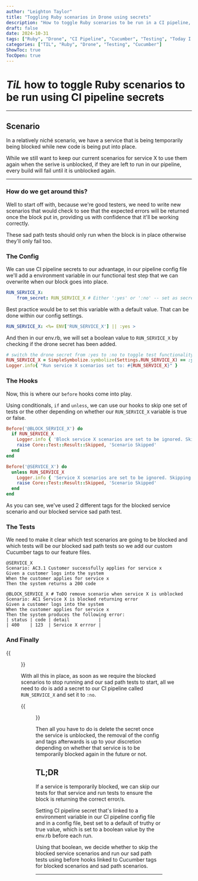 ```yaml
---
author: "Leighton Taylor"
title: "Toggling Ruby scenarios in Drone using secrets"
description: "How to toggle Ruby scenarios to be run in a CI pipeline, from secrets to Cucumber tags"
draft: false
date: 2024-10-31
tags: ["Ruby", "Drone", "CI Pipeline", "Cucumber", "Testing", "Today I Learned"]
categories: ["TIL", "Ruby", "Drone", "Testing", "Cucumber"]
ShowToc: true
TocOpen: true
---
```



# *TiL* **how to toggle Ruby scenarios to be run using CI pipeline secrets**

---
## Scenario

In a relatively niché scenario, we have a service that is being temporarily being blocked while new code is being put into place.

While we still want to keep our current scenarios for service X to use them again when the serive is unblocked, if they are left to run in our pipeline, every build will fail until it is unblocked again.

---
### How do we get around this?

Well to start off with, because we're good testers, we need to write new scenarios that would check to see that the expected errors will be returned once the block put in, providing us with confidence that it'll be working correctly.

These sad path tests should only run when the block is in place otherwise they'll only fail too.

### The Config

We can use CI pipeline secrets to our advantage, in our pipeline config file we'll add a environment variable in our functional test step that we can overwrite when our block goes into place.

```yaml
RUN_SERVICE_X:
    from_secret: RUN_SERVICE_X # Either ':yes' or ':no' -- set as secret 
```

Best practice would be to set this variable with a default value.
That can be done within our config settings.

```yml
RUN_SERVICE_X: <%= ENV['RUN_SERVICE_X'] || :yes >
```

And then in our env.rb, we will set a boolean value to `RUN_SERVICE_X` by checking if the drone secret has been added.


```ruby
# switch the drone secret from :yes to :no to toggle test functionality
RUN_SERVICE_X = SimpleSymbolize.symbolize(Settings.RUN_SERVICE_X) == :yes
Logger.info{ "Run service X scenarios set to: #{RUN_SERVICE_X}" }
```

### The Hooks

Now, this is where our `before` hooks come into play.

Using conditionals, `if` and `unless`, we can use our hooks to skip one set of tests or the other depending on whether our `RUN_SERVICE_X` variable is true or false.

```ruby
Before('@BLOCK_SERVICE_X') do
  if RUN_SERVICE_X
    Logger.info { 'Block service X scenarios are set to be ignored. Skipping scenario.' }
    raise Core::Test::Result::Skipped, 'Scenario Skipped' 
  end
end

Before('@SERVICE_X') do
  unless RUN_SERVICE_X
    Logger.info { 'Service X scenarios are set to be ignored. Skipping scenario.' }
    raise Core::Test::Result::Skipped, 'Scenario Skipped' 
  end
end
```

As you can see, we've used 2 different tags for the blocked service scenario and our blocked service sad path test.

### The Tests

We need to make it clear which test scenarios are going to be blocked and which tests will be our blocked sad path tests so we add our custom Cucumber tags to our feature files.

```gherkin
@SERVICE_X
Scenario: AC3.1 Customer successfully applies for service x
Given a customer logs into the system
When the customer applies for service x
Then the system returns a 200 code

@BLOCK_SERVICE_X # ToDO remove scenario when service X is unblocked
Scenario: AC1 Service X is blocked returning error
Given a customer logs into the system
When the customer applies for service x
Then the system produces the following error:
| status | code | detail           |
| 400    | 123  | Service X errror | 
````

### And Finally

{{<figure src="images/Drone secrets banner screenshot.png" caption="Drone Repository Settings Banner">}}

With all this in place, as soon as we require the blocked scenarios to stop running and our sad path tests to start, all we need to do is add a secret to our CI pipeline called `RUN_SERVICE_X` and set it to `:no`.

{{<figure src="images/Drone secrets pop up box.png" caption="Drone Secret Pop Up Box" >}}

Then all you have to do is delete the secret once the service is unblocked, the removal of the config and tags afterwards is up to your discretion depending on whether that service is to be temporarily blocked again in the future or not.


## TL;DR

If a service is temporarily blocked, we can skip our tests for that service and run tests to ensure the block is returning the correct error/s.

Setting CI pipeline secret that's linked to a environment variable in our CI pipeline config file and in a config file, best set to a default of truthy or true value, which is set to a boolean value by the env.rb before each run. 

Using that boolean, we decide whether to skip the blocked service scenarios and run our sad path tests using before hooks linked to Cucumber tags for blocked scenarios and sad path scenarios.


---